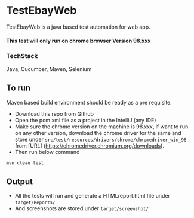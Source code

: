 # TestEbayWeb
TestEbayWeb is a java based test automation for web app.
#### This test will only run on chrome browser Version 98.xxx

### TechStack
Java, Cucumber, Maven, Selenium

## To run

Maven based build environment should be ready as a pre requisite.
- Download this repo from Github
- Open the pom.xml file as a project in the IntelliJ (any IDE)
- Make sure the chrome version on the machine is 98.xxx, if want to run on any other version, download the chrome driver for the same and store under `src/test/resources/drivers/chrome/chromedriver_win_98` from [URL] (https://chromedriver.chromium.org/downloads).
- Then run below command

```bash
mvn clean test
```

## Output
- All the tests will run and generate a HTMLreport.html file under `target/Reports/`
- And screenshots are stored under `target/screenshot/`

 